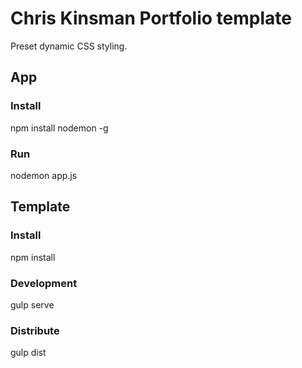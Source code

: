 # Chris Kinsman Portfolio template
Preset dynamic CSS styling.

## App
### Install
npm install nodemon -g

### Run
nodemon app.js 

## Template
### Install
npm install

### Development
gulp serve

### Distribute
gulp dist